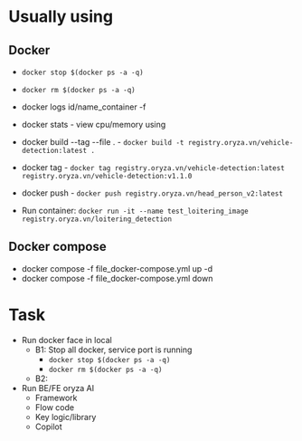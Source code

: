 # Usually using
## Docker
+ `docker stop $(docker ps -a -q)`
+ `docker rm $(docker ps -a -q)`
+ docker logs id/name_container -f
+ docker stats - view cpu/memory using

+ docker build --tag <Docker Image name> --file <specific Dockerfile> . - `docker build -t registry.oryza.vn/vehicle-detection:latest .`
+ docker tag - `docker tag registry.oryza.vn/vehicle-detection:latest registry.oryza.vn/vehicle-detection:v1.1.0`
+ docker push - `docker push registry.oryza.vn/head_person_v2:latest`

+ Run container: `docker run -it --name test_loitering_image registry.oryza.vn/loitering_detection`

## Docker compose
+ docker compose -f file_docker-compose.yml up -d
+ docker compose -f file_docker-compose.yml down



# Task
+ Run docker face in local
  + B1: Stop all docker, service port is running
    + `docker stop $(docker ps -a -q)`
    + `docker rm $(docker ps -a -q)`
  + B2: 
+ Run BE/FE oryza AI
  + Framework
  + Flow code
  + Key logic/library
  + Copilot